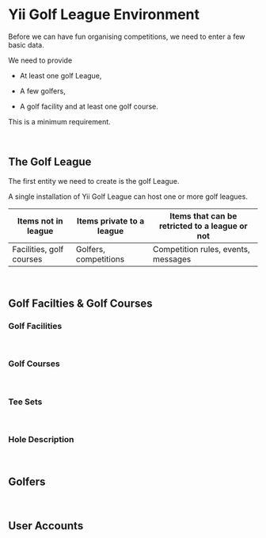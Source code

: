 Yii Golf League Environment
===========================

Before we can have fun organising competitions, we need to enter a few basic
data.

We need to provide

-   At least one golf League,

-   A few golfers,

-   A golf facility and at least one golf course.

This is a minimum requirement.

 

The Golf League
---------------

The first entity we need to create is the golf League.

A single installation of Yii Golf League can host one or more golf leagues.

| Items not in league      | Items private to a league  | Items that can be retricted to a league or not |
|--------------------------|----------------------------|------------------------------------------------|
| Facilities, golf courses | Golfers, competitions      | Competition rules, events, messages            |

 

Golf Facilties & Golf Courses
-----------------------------

### Golf Facilities

 

### Golf Courses

 

### Tee Sets

 

### Hole Description

 

Golfers
-------

 

User Accounts
-------------

 

 
